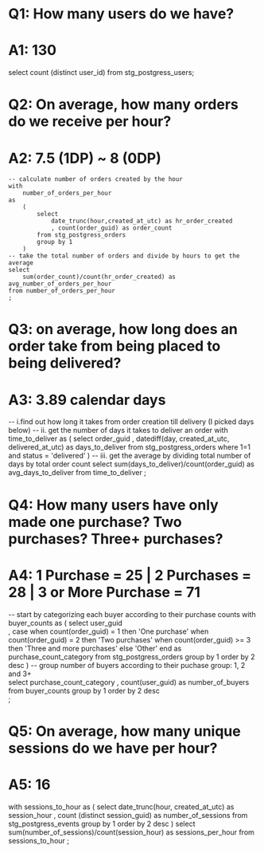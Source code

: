 # Q1: How many users do we have? 
# A1: 130
select 
    count (distinct user_id) 
from stg_postgress_users;

# Q2: On average, how many orders do we receive per hour? 
# A2: 7.5 (1DP) ~ 8 (0DP)
```
-- calculate number of orders created by the hour
with 
    number_of_orders_per_hour
as
    (
        select 
            date_trunc(hour,created_at_utc) as hr_order_created
            , count(order_guid) as order_count
        from stg_postgress_orders
        group by 1
    )
-- take the total number of orders and divide by hours to get the average    
select
    sum(order_count)/count(hr_order_created) as avg_number_of_orders_per_hour
from number_of_orders_per_hour
;    
```

# Q3: on average, how long does an order take from being placed to being delivered? 
# A3: 3.89 calendar days
-- i.find out how long it takes from order creation till delivery (I picked days below)
-- ii. get the number of days it takes to deliver an order
with
    time_to_deliver
as
    (
        select 
            order_guid
            , datediff(day, created_at_utc, delivered_at_utc) as days_to_deliver
        from stg_postgress_orders 
        where 1=1
            and status = 'delivered'
    )
-- iii. get the average by dividing total number of days by total order count
select
    sum(days_to_deliver)/count(order_guid) 
    as avg_days_to_deliver 
from time_to_deliver
;
# Q4: How many users have only made one purchase? Two purchases? Three+ purchases?
# A4: 1 Purchase = 25 | 2 Purchases = 28 | 3 or More Purchase = 71
-- start by categorizing each buyer according to their purchase counts
with
    buyer_counts
as
    (
    select
        user_guid        
        , case
            when count(order_guid) = 1 then 'One purchase'
            when count(order_guid) = 2 then 'Two purchases'
            when count(order_guid) >= 3 then 'Three and more purchases'
            else 'Other'
            end as purchase_count_category
    from stg_postgress_orders
    group by 1
    order by 2 desc
    )
-- group number of buyers according to their puchase group: 1, 2 and 3+    
select
    purchase_count_category
    , count(user_guid) as number_of_buyers
from buyer_counts
group by 1
order by 2 desc    
;

# Q5: On average, how many unique sessions do we have per hour? 
# A5: 16
with
    sessions_to_hour
as
    (
        select
            date_trunc(hour, created_at_utc) as session_hour
            , count (distinct session_guid) as number_of_sessions
        from stg_postgress_events
        group by 1
        order by 2 desc
    )
select 
    sum(number_of_sessions)/count(session_hour) as sessions_per_hour
from sessions_to_hour
;
